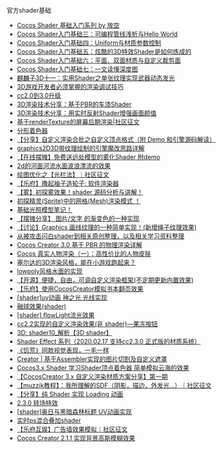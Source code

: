 <!--
 * @features: 功能
 * @description: 说明
 * @Date: 2022-06-20 14:31:46
 * @Author: judu233(769471424@qq.com)
 * @LastEditTime: 2022-06-25 15:08:44
 * @LastEditors: judu233
-->

官方shader基础
- [Cocos Shader 基础入门系列 by 放空](https://forum.cocos.org/t/topic/123794)
- [Cocos Shader入门基础三：可编程管线浅析与Hello World](https://forum.cocos.org/t/cocos-shader-hello-world/98788)
- [Cocos Shader入门基础四：Uniform与材质参数控制](https://forum.cocos.org/t/cocos-shader-uniform/98920)
- [Cocos Shader入门基础五：炫酷的3D特效Shader是如何炼成的](https://forum.cocos.org/t/topic/128746)
- [Cocos Shader入门基础六：平面、双面材质与自定义裁剪面](https://forum.cocos.org/t/topic/131572)
- [Cocos Shader入门基础七：一文读懂深度图](https://forum.cocos.org/t/topic/132478)
- [麒麟子3D十一：实用Shader之单张纹理实现武器动态发光](https://forum.cocos.org/t/cocos-creator-3d-shader/97669)
- [3D游戏开发者必须掌握的渲染调试技巧](https://forum.cocos.org/t/topic/128747)
- [cc2.0到3.0升级](https://forum.cocos.org/t/topic/98688)
- [3D渲染技术分享：基于PBR的车漆Shader](https://forum.cocos.org/t/topic/131573)
- [3D渲染技术分享：用实时反射Shader增强画面颜值](https://forum.cocos.org/t/topic/132051)
- [基于renderTexture的屏幕后期渲染|社区征文](https://forum.cocos.org/t/topic/134418)
- [分形着色器](https://forum.cocos.org/t/topic/89354)
- [【分享】自定义渲染合批之自定义顶点格式（附 Demo 和引擎源码解读）](https://forum.cocos.org/t/topic/95087)
- [graphics2D3D带纹理绘制的引擎魔改思路详解](https://forum.cocos.org/t/topic/131608)
- [【在线摆摊】免费送远处模型的雾化Shader 附demo](https://forum.cocos.org/t/shader-demo/93716)
- [2d的河面河流水面波浪漂流的效果](https://forum.cocos.org/t/topic/121407)
- [绘图优化之【光栏法】｜社区征文](https://forum.cocos.org/t/topic/133578)
- [【乐府】撸起袖子造轮子: 软件渲染器](https://forum.cocos.org/t/topic/99545)
- [【雾】初探雾效果！shader 源码分析与讲解！](https://forum.cocos.org/t/shader/98006)
- [初探精灵(Sprite)中的网格(Mesh)渲染模式 ！](https://forum.cocos.org/t/sprite-mesh/92976)
- [基础光照模型笔记！](https://forum.cocos.org/t/topic/100051)
- [【摆摊分享】 图片/文字 的渐变色的一种实现](https://forum.cocos.org/t/topic/93767)
- [【讨论】Graphics 画线纹理的一种简单实现！(新增绳子纹理效果)](https://forum.cocos.org/t/graphics/93465)
- [从被攻击闪白shader到相关原创整理，以及相关学习资料整理 ](https://forum.cocos.org/t/shader/91868)
- [Cocos Creator 3.0 基于 PBR 的物理渲染详解](https://forum.cocos.org/t/topic/111840)
- [Cocos 真实人物渲染（一）：高性价比的人物皮肤](https://forum.cocos.org/t/topic/124139/1)
- [塞尔达的3D渲染风格，能在小游戏跑起来？](https://forum.cocos.org/t/topic/113127)
- [lowpoly风格水面的实现](https://forum.cocos.org/t/lowpoly/99397)
- [【开源】便捷，自由，可调自定义渲染框架(不定期更新内置效果)](https://forum.cocos.org/t/topic/99268)
- [【乐府】使用CocosCreator模拟书本翻页效果](https://forum.cocos.org/t/cocoscreator/96358)
- [[shader]uv动画 神之光 光线实现](https://forum.cocos.org/t/shader-uv/96831)
- [融球效果(shader)](https://forum.cocos.org/t/shader/92906)
- [[shader] flowLight流光效果](https://forum.cocos.org/t/shader-flowlight/96282)
- [cc2.2实现的自定义渲染效果(非 shader)—果冻按钮](https://forum.cocos.org/t/cocos-creator2-2-shader/97167)
- [3D: shader10_解析【3D shader】](https://forum.cocos.org/t/creator3d-shader10--creator3d-shader-1/97992)
- [ Shader Effect 系列（2020.02.17 支持cc2.3.0 正式版的材质系统）](https://forum.cocos.org/t/topic/87889/1)
- [《饥荒》同款视觉表现，一毛一样](https://forum.cocos.org/t/topic/124531)
- [Creator | 基于Assembler实现的图片切割及自定义遮罩](https://forum.cocos.org/t/topic/103699)
- [Cocos3.x Shader 学习Shader顶点着色器 简单模拟云海的效果](https://forum.cocos.org/t/topic/128595)
- [【CocosCreator 3.x 自定义渲染材质方案分享】第一期](https://forum.cocos.org/t/topic/131501)
- [【muzzik教程】：我所理解的SDF（阴影，描边，外发光…）｜社区征文](https://forum.cocos.org/t/topic/133228)
- [【分享】纯 Shader 实现 Loading 动画](https://forum.cocos.org/t/shader-loading/91283)
- [2.3.0 转场特效](https://forum.cocos.org/t/2-3-0/88861)
- [[shader]奥日与黑暗森林标题 UV动画实现](https://forum.cocos.org/t/shader-uv/95701/1)
- [实时ps混合叠加shader](https://forum.cocos.org/t/topic/133051)
- [【乐府互娱】广告墙效果模拟｜社区征文](https://forum.cocos.org/t/topic/134045)
- [Cocos Creator 2.1.1 实现背景高斯模糊效果](https://forum.cocos.org/t/cocos-creator-2-1-1/77641)